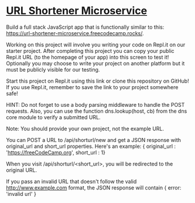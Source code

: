 # [URL Shortener Microservice](https://www.freecodecamp.org/learn/apis-and-microservices/apis-and-microservices-projects/url-shortener-microservice)
Build a full stack JavaScript app that is functionally similar to this: https://url-shortener-microservice.freecodecamp.rocks/.

Working on this project will involve you writing your code on Repl.it on our starter project. After completing this project you can copy your public Repl.it URL (to the homepage of your app) into this screen to test it! Optionally you may choose to write your project on another platform but it must be publicly visible for our testing.

Start this project on Repl.it using this link or clone this repository on GitHub! If you use Repl.it, remember to save the link to your project somewhere safe!

HINT: Do not forget to use a body parsing middleware to handle the POST requests. Also, you can use the function dns.lookup(host, cb) from the dns core module to verify a submitted URL.

Note:
You should provide your own project, not the example URL.

You can POST a URL to /api/shorturl/new and get a JSON response with original_url and short_url properties. Here's an example: { original_url : 'https://freeCodeCamp.org', short_url : 1}

When you visit /api/shorturl/<short_url>, you will be redirected to the original URL.

If you pass an invalid URL that doesn't follow the valid http://www.example.com format, the JSON response will contain { error: 'invalid url' }
